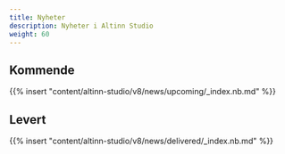 ```yaml
---
title: Nyheter
description: Nyheter i Altinn Studio
weight: 60
---
```


## Kommende
{{% insert "content/altinn-studio/v8/news/upcoming/_index.nb.md" %}}


## Levert
{{% insert "content/altinn-studio/v8/news/delivered/_index.nb.md" %}}


